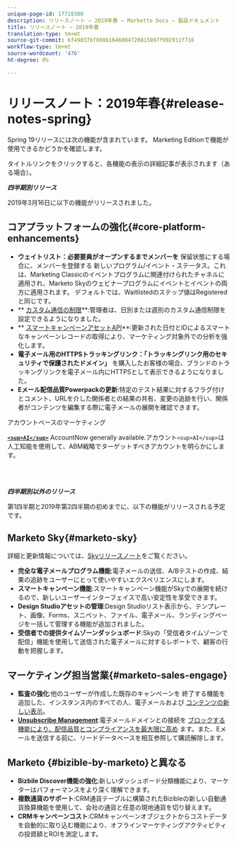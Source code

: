 ```yaml
---
unique-page-id: 17728380
description: リリースノート — 2019年春 — Marketto Docs — 製品ドキュメント
title: リリースノート — 2019年春
translation-type: tm+mt
source-git-commit: 6f49037bf698b1646004720815897f992911f716
workflow-type: tm+mt
source-wordcount: '476'
ht-degree: 0%

---
```



# リリースノート：2019年春{#release-notes-spring}

Spring 19リリースには次の機能が含まれています。 Marketing Editionで機能が使用できるかどうかを確認します。

タイトルリンクをクリックすると、各機能の表示の詳細記事が表示されます（ある場合）。

***四半期別リリース***

2019年3月16日に以下の機能がリリースされました。

## コアプラットフォームの強化{#core-platform-enhancements}

* **ウェイトリスト：必要要員がオープンするまでメンバーを** 保留状態にする場合に、メンバーを登録する [](../../product-docs/core-marketo-concepts/smart-campaigns/program-flow-actions/change-program-status.md) 新しいプログラム/イベント・ステータス。これは、Marketing Classicのイベントプログラムに関連付けられたチャネルに適用され、Marketo Skyのウェビナープログラムにイベントとイベントの両方に適用されます。 デフォルトでは、Waitlistedのステップ値はRegisteredと同じです。
* ** [カスタム通信の制限](../../product-docs/administration/email-setup/enable-communication-limits.md)**:管理者は、日別または週別のカスタム通信制限を設定できるようになりました。
* ** [スマートキャンペーンアセットAPI](http://developers.marketo.com/rest-api/assets/campaigns/)**:更新された日付とIDによるスマートなキャンペーンレコードの取得により、マーケティング対象外での分析を強化します。
* **電子メール用のHTTPSトラッキングリンク：「トラッキングリンク用のセキュリティで保護されたドメイン」** を購入したお客様の場合、ブランドのトラッキングリンクを電子メール内にHTTPSとして表示できるようになりました。
* **Eメール配信品質Powerpackの更新**:特定のテスト結果に対するフラグ付けとコメント、URLを介した関係者との結果の共有、変更の追跡を行い、関係者がコンテンツを編集する際に電子メールの展開を確認できます。

アカウントベースのマーケティング

**[`<sup>AI</sup>`](../../product-docs/account-based-marketing/account-profiling/account-profiling-ranking-and-tuning.md)** AccountNow generally available.アカウント`<sup>AI</sup>`は人工知能を使用して、ABM戦略でターゲットすべきアカウントを明らかにします。

<br> 

***四半期別以外のリリース***

第1四半期と2019年第2四半期の初めまでに、以下の機能がリリースされる予定です。

## Marketo Sky{#marketo-sky}

詳細と更新情報については、[Skyリリースノート](https://help.marketo.com/hc/en-us/articles/360015760534-Q1-Releases)をご覧ください。

* **完全な電子メールプログラム機能**:電子メールの送信、A/Bテストの作成、結果の追跡をユーザーにとって使いやすいエクスペリエンスにします。
* **スマートキャンペーン機能**:スマートキャンペーン機能がSkyでの展開を続けるので、新しいユーザーインターフェイスで高い安定性を享受できます。
* **Design Studioアセットの管理**:Design Studioリスト表示から、テンプレート、画像、Forms、スニペット、ファイル、電子メール、ランディングページを一括して管理する機能が追加されました。
* **受信者での提供タイムゾーンダッシュボード**:Skyの「受信者タイムゾーンで配信」機能を使用して送信された電子メールに対するレポートで、顧客の行動を把握します。

## マーケティング担当営業{#marketo-sales-engage}

* **監査の強化**:他のユーザーが作成した既存のキャンペーンを [](../../product-docs/marketo-sales-connect/templates/view-template-list-as-a-another-user.md) 終了する機能を追加した、インスタンス内のすべての人、電子メールおよび [コンテンツの新しい表示](../../product-docs/marketo-sales-connect/campaigns/view-campaigns-list-as-another-user.md)。
* **[Unsubscribe Management](../../product-docs/marketo-sales-connect/email/unsubscribes/marketo-unsubscribe-check.md)**:電子メールドメインとの接続を [ブロックする機能により、配信品質とコンプライアンスを最大限に高め](../../product-docs/marketo-sales-connect/admin/blocked-domains.md) ます。また、Eメールを送信する前に、リードデータベースを相互参照して購読解除します。

## Marketo {#bizible-by-marketo}と異なる

* **Bizbile Discover機能の強化**:新しいダッシュボード分類機能により、マーケターはパフォーマンスをより深く理解できます。
* **複数通貨のサポート**:CRM通貨テーブルに構築されたBizibleの新しい自動通貨換算機能を使用して、会社の通貨と任意の現地通貨を切り替えます。
* **CRMキャンペーンコスト**:CRMキャンペーンオブジェクトからコストデータを自動的に取り込む機能により、オフラインマーケティングアクティビティの投資額とROIを測定します。

